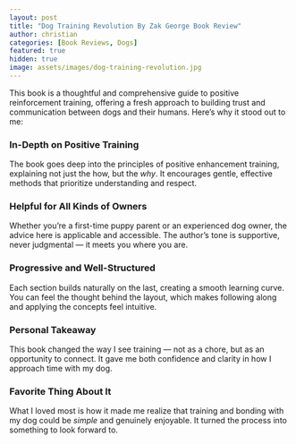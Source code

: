 ```yaml
---
layout: post
title: "Dog Training Revolution By Zak George Book Review"
author: christian
categories: [Book Reviews, Dogs]
featured: true
hidden: true
image: assets/images/dog-training-revolution.jpg
---
```


This book is a thoughtful and comprehensive guide to positive reinforcement training, offering a fresh approach to building trust and communication between dogs and their humans. Here’s why it stood out to me:

### In-Depth on Positive Training

The book goes deep into the principles of positive enhancement training, explaining not just the how, but the *why*. It encourages gentle, effective methods that prioritize understanding and respect.

### Helpful for All Kinds of Owners

Whether you’re a first-time puppy parent or an experienced dog owner, the advice here is applicable and accessible. The author’s tone is supportive, never judgmental — it meets you where you are.

### Progressive and Well-Structured

Each section builds naturally on the last, creating a smooth learning curve. You can feel the thought behind the layout, which makes following along and applying the concepts feel intuitive.

### Personal Takeaway

This book changed the way I see training — not as a chore, but as an opportunity to connect. It gave me both confidence and clarity in how I approach time with my dog.

### Favorite Thing About It

What I loved most is how it made me realize that training and bonding with my dog could be *simple* and genuinely enjoyable. It turned the process into something to look forward to.

